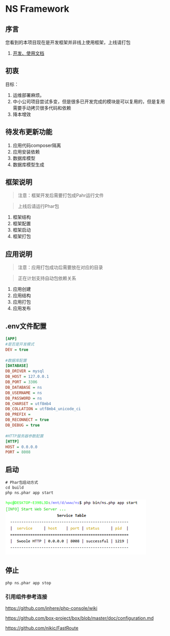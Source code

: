 # NS Framework

## 序言
您看到的本项目现在是开发框架并非线上使用框架，上线请打包
1. [开发、使用文档](doc/main.md "文档")

## 初衷
目标：
1. 运维部署麻烦。
2. 中小公司项目尝试多变，但是很多已开发完成的模块是可以复用的，但是复用需要手动拷贝很多代码和依赖
3. 降本增效

## 待发布更新功能
1. 应用代码composer隔离
2. 应用安装依赖
3. 数据库模型
4. 数据库模型生成

## 框架说明
> 注意：框架开发后需要打包成Pahr运行文件

> 上线后请运行Phar包

1. 框架结构
2. 框架配置
3. 框架启动
4. 框架打包

## 应用说明
> 注意：应用打包成功后需要放在对应的目录

> 正在计划支持自动包依赖关系

1. 应用创建
2. 应用结构
3. 应用打包
4. 应用发布


## .env文件配置

```ini
[APP]
#是否是开发模式
DEV = true

#数据库配置
[DATABASE]
DB_DRIVER = mysql
DB_HOST = 127.0.0.1
DB_PORT = 3306
DB_DATABASE = ns
DB_USERNAME = ns
DB_PASSWORD = ns
DB_CHARSET = utf8mb4
DB_COLLATION = utf8mb4_unicode_ci
DB_PREFIX =
DB_RECONNECT = true
DB_DEBUG = true

#HTTP服务器参数配置
[HTTP]
HOST = 0.0.0.0
PORT = 8008

```

## 启动

```shell script
# Phar包启动方式
cd build
php ns.phar app start
```

![](doc/static/start.jpg)

## 停止

```shell script
php ns.phar app stop
```


### 引用组件参考连接
https://github.com/inhere/php-console/wiki


https://github.com/box-project/box/blob/master/doc/configuration.md


https://github.com/nikic/FastRoute
